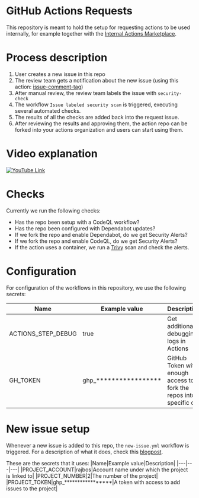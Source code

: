 # GitHub Actions Requests
This repository is meant to hold the setup for requesting actions to be used internally, for example together with the [Internal Actions Marketplace](https://devopsjournal.io/blog/2021/10/14/GitHub-Actions-Internal-Marketplace).

# Process description
1. User creates a new issue in this repo
1. The review team gets a notification about the new issue (using this action: [issue-comment-tag](https://github.com/devops-actions/issue-comment-tag))
1. After manual review, the review team labels the issue with `security-check`
1. The workflow `Issue labeled security scan` is triggered, executing several automated checks.
1. The results of all the checks are added back into the request issue.
1. After reviewing the results and approving them, the action repo can be forked into your actions organization and users can start using them.

# Video explanation
[![YouTube Link](./src/github-actions-request.png)](https://youtu.be/hYvFrlzeU8o)

# Checks
Currently we run the following checks:
- Has the repo been setup with a CodeQL workflow?
- Has the repo been configured with Dependabot updates? 
- If we fork the repo and enable Dependabot, do we get Security Alerts? 
- If we fork the repo and enable CodeQL, do we get Security Alerts?
- If the action uses a container, we run a [Trivy](https://github.com/aquasecurity/trivy) scan and check the alerts.

# Configuration
For configuration of the workflows in this repository, we use the following secrets:

|Name|Example value|Description|
|---|---|---|
|ACTIONS_STEP_DEBUG|true|Get additional debugging logs in Actions|
|GH_TOKEN|ghp_*****************|GitHub Token with enough access to fork the repos into a specific org|

# New issue setup
Whenever a new issue is added to this repo, the `new-issue.yml` workflow is triggered. For a description of what it does, check this [blogpost](https://blogs.blackmarble.co.uk/rfennell/2021/10/15/automating-adding-issues-to-beta-github-projects-using-github-actions/).

These are the secrets that it uses:
|Name|Example value|Description|
|---|---|---|
|PROJECT_ACCOUNT|rajbos|Account name under which the project is linked to|
|PROJECT_NUMBER|2|The number of the project|
|PROJECT_TOKEN|ghp_*****************|A token with access to add issues to the project|
